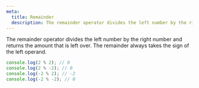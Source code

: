 ```yaml
---
meta:
  title: Remainder
  description: The remainder operator divides the left number by the right number and returns the amount that is left over. The remainder always takes the sign of the left operand.
---
```


The remainder operator divides the left number by the right number and
returns the amount that is left over. The remainder always takes the
sign of the left operand.

```javascript
console.log(2 % 2); // 0
console.log(2 % -2); // 0
console.log(-2 % 2); // -2
console.log(-2 % -2); // 0
```
